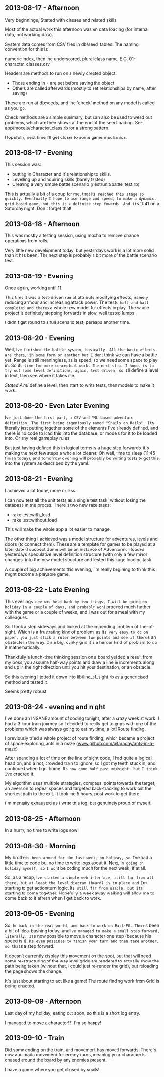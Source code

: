 2013-08-17 - Afternoon
----------------------

Very beginnings, Started with classes and related skills. 

Most of the actual work this afternoon was on data loading (for internal data, not working data).

System data comes from CSV files in db/seed_tables.
The naming convention for this is:

numeric index, then the underscored, plural class name.
E.G. 01-character_classes.csv

Headers are methods to run on a newly created object:

* Those ending in = are set before saving the object
* Others are called afterwards (mostly to set relationships by name, after saving)

These are run at db:seeds, and the 'check' method on any model is called as you go. 

Check methods are a simple summary, but can also be used to weed out problems, which are then shown 
at the end of the seed loading. See app/models/character_class.rb for a strong pattern.

Hopefully, next time I`ll get closer to some game mechanics.

2013-08-17 - Evening
--------------------

This session was:
* putting in Character and it`s relationship to skills.
* Levelling up and aquiring skills (barely tested)
* Creating a very simple battle scenario (/test/unit/battle_test.rb)

This is actually a bit of a coup for me, that it`s reached this stage so quickly.
Eventually I hope to use range and speed, to make a dynamic, grid-based game, but this
is a definite step fowards. And it`s 11:41 on a Saturday night. Don`t forget that!

2013-08-18 - Afternoon
----------------------

This was mostly a testing session, using mocha to remove chance operations from rolls.

Very little new development today, but yesterdays work is a lot more solid than it has been.
The next step is probably a bit more of the battle scenario test.

2013-08-19 - Evening
--------------------

Once again, working until 11.

This time it was a test-driven run at attribute modifying effects, namely reducing armour
and increasing attack power. The test`s half-and-half completed and there`s a whole new model
for effects in play. The whole project is definitely stepping forwards in slow, well tested lumps.

I didn`t get round to a full scenario test, perhaps another time.

2013-08-20 - Evening
--------------------

Well, I`ve finished the battle system, basically. All the basic effects are there, in some form or another
but I don`t think we can have a battle yet. Range is still meaningless, as is speed, so we need some space 
to play in. So it`s time for more conceptual work. The next step, I hope, is to try out some level definitions,
again, test driven, so I`ll define a level in text, then see where it takes me. 

*Stated Aim!* define a level, then start to write tests, then models to make it work.

2013-08-20 - Even Later Evening
-------------------------------

I`ve just done the first part, a CSV and YML based adventure definition. The first being ingeniously named
"Snails on Rails". It`s literally just putting together some of the elements I`ve already defined, and there
is no code to load this into the database, or models for it to be loaded into. Or any real gameplay rules.

But just having defined this in logical terms is a huge step forwards, it`s making the next few steps a whole
lot clearer. Oh well, time to sleep (11:45 finish today), and tomorrow evening will probably be writing tests
to get this into the system as described by the yaml.

2013-08-21 - Evening
--------------------

I achieved a lot today, more or less. 

I can now test all the unit tests as a single test task, without losing the database in the proces. There`s
two new rake tasks:

* rake test:with_load
* rake test:without_load

This will make the whole app a lot easier to manage.

The other thing I achieved was a model structure for adventures, levels and doors (to connect them). These
are a template for games to be played at a later date (I suspect Game will be an instance of Adventure). I
loaded yesterdays speculative level definition structure (with only a few minor changes) into the new model
structure and tested this huge loading task. 

A couple of big achievements this evening, I`m really begining to think this might become a playable game.

2013-08-22 - Late Evening
-------------------------

This evening`s dev was held back by two things, I will be going on holiday in a couple of days, and probably
won`t proceed much further with the game or a couple of weeks, and I was out for a meal with my colleagues.

So I took a step sideways and looked at the impending problem of line-of-sight. Which is a frustrating kind
of problem, as it`s very easy to do on paper, you just stick a ruler between two points and see if there`s 
an obstacle in the way. On a big, cunky grid it`s a harder kind of problem to do it mathematically. 

Thankfully a lunch-time thinking session on a board yeilded a result from my boss, you assume half-way points
and draw a line in increments along and up in the right direction until you hit your destination, or an obstacle.

So this evening I jotted it down into lib/line\_of\_sight.rb as a genericised method and tested it. 

Seems pretty robust 

2013-08-24 - evening and night
------------------------------

I`ve done an INSANE amount of coding tonight, after a crazy week at work. I had a 3 hour train journey so I decided to really get to grips with one of the problems which was always going to eat my time, a lot! Route finding. 

I previously tried a whole project of route finding, which became a project of space-exploring, ants in a maze (www.github.com/ajfaraday/ants-in-a-maze)

After spending a lot of time on the line of sight code, I had quite a logical head on, and a hot, crowded train to ignore, so I got my teeth stuck in, and continued when I got home. It`s now gone half past midnight. but I think I`ve cracked it. 

My algorithm uses multiple strategies, compass_points towards the target, an aversion to repeat spaces and targeted back-tracking to work out the shortest path to the exit. It took me 5 hours, post work to get there. 

I`m mentally exhausted as I write this log, but genuinely proud of myself!

2013-08-25 - Afternoon
----------------------

In a hurry, no time to write logs now!

2013-08-30 - Morning
--------------------

My brother`s been around for the last week, on holiday, so I`ve had a little time to code but no time to write logs about it. Next, I`m going on holiday myself, so I won`t be coding much for the next week, if at all. 

So, as a recap, I`ve started a simple web interface, still far from all there, but at least the level diagram (board) is in place and I`m starting to get action/turn logic. It`s still far from usable, but it`s starting to come together. Hopefully a week away walking will allow me to come back to it afresh when I get back to work.

2013-09-05 - Evening
--------------------

So, I`m back in the real world, and back to work on RailsPG. There`s been a bit of idea-bashing today, and I`ve managed to make a small step forward, literally. It`s now possible to move a character one step (because his speed is 1). It`s even possible to finish your turn and then take another, so that`s a step forward.

It doesn`t currently display this movement on the spot, but that will need some re-structuring of the way level grids are rendered to actually show the path being taken (without that, I could just re-render the grid), but reloading the page shows the change. 

It`s just about starting to act like a game! The route finding work from Grid is being enacted.

2013-09-09 - Afternoon
----------------------

Last day of my holiday, eating out soon, so this is a short log entry.

I managed to move a character!!!! I`m so happy!

2013-09-10 - Train
------------------

Did some coding on the train, and movement has moved forwards. There`s now automatic movement for enemy turns, meaning your character is chased around the board by any enemies present. 

I have a game where you get chased by snails!
